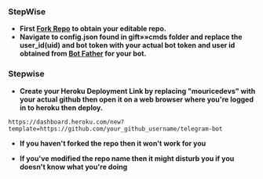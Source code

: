 ### StepWise

- **First [Fork Repo](https://github.com/mouricedevs/telegram-bot/fork) to obtain your editable repo.**
- **Navigate to config.json found in gift»»cmds folder and replace the user_id(uid) and bot token with your actual bot token and user id obtained from [Bot Father](https://t.me/gifted-md) for your bot.**

### Stepwise ###

- **Create your Heroku Deployment Link by replacing "mouricedevs" with your actual github then open it on a web browser where you're logged in to heroku then deploy.**

```
https://dashboard.heroku.com/new?template=https://github.com/your_github_username/telegram-bot
```

- **If you haven't forked the repo then it won't work for you**

- **If you've modified the repo name then it might disturb you if you doesn't know what you're doing**

